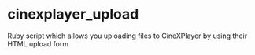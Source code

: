 cinexplayer_upload
==================

Ruby script which allows you uploading files to CineXPlayer by using their HTML upload form
